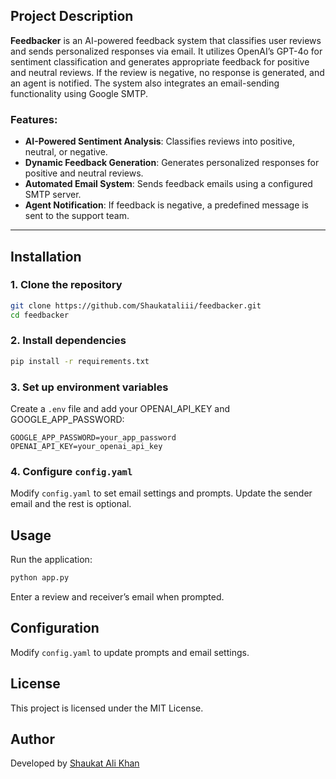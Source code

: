 
## **Project Description**  
**Feedbacker** is an AI-powered feedback system that classifies user reviews and sends personalized responses via email. It utilizes OpenAI’s GPT-4o for sentiment classification and generates appropriate feedback for positive and neutral reviews. If the review is negative, no response is generated, and an agent is notified. The system also integrates an email-sending functionality using Google SMTP.  

### **Features:**  
- **AI-Powered Sentiment Analysis**: Classifies reviews into positive, neutral, or negative.  
- **Dynamic Feedback Generation**: Generates personalized responses for positive and neutral reviews.  
- **Automated Email System**: Sends feedback emails using a configured SMTP server.  
- **Agent Notification**: If feedback is negative, a predefined message is sent to the support team.  

---

## Installation

### 1. Clone the repository
```sh
git clone https://github.com/Shaukataliii/feedbacker.git
cd feedbacker
```

### 2. Install dependencies
```sh
pip install -r requirements.txt
```

### 3. Set up environment variables
Create a `.env` file and add your OPENAI_API_KEY and GOOGLE_APP_PASSWORD:
```env
GOOGLE_APP_PASSWORD=your_app_password
OPENAI_API_KEY=your_openai_api_key
```

### 4. Configure `config.yaml`
Modify `config.yaml` to set email settings and prompts. Update the sender email and the rest is optional.

## Usage

Run the application:
```sh
python app.py
```
Enter a review and receiver’s email when prompted.

## Configuration

Modify `config.yaml` to update prompts and email settings.

## License

This project is licensed under the MIT License.

## Author

Developed by [Shaukat Ali Khan](https://github.com/Shaukataliii)